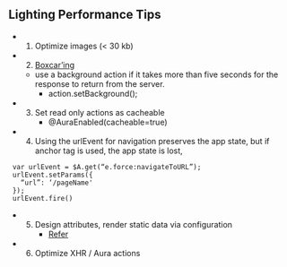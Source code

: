 ## Lighting Performance Tips

- 1. Optimize images (< 30 kb)
- 2. [Boxcar’ing](https://developer.salesforce.com/docs/atlas.en-us.lightning.meta/lightning/controllers_server_background_actions.htm)
    - use a background action if it takes more than five seconds for the response to return from the server. 
        - action.setBackground();
- 3. Set read only actions as cacheable
        - @AuraEnabled(cacheable=true)
- 4. Using the urlEvent for navigation preserves the app state, but if anchor tag is used, the app state is lost,  
```
 var urlEvent = $A.get(“e.force:navigateToURL”);
 urlEvent.setParams({
   “url”: ‘/pageName' 
 });
 urlEvent.fire()
```
- 5.  Design attributes, render static data via configuration
        - [Refer](https://developer.salesforce.com/docs/atlas.en-us.lightning.meta/lightning/components_config_for_app_builder_design_files.htm)
- 6.  Optimize XHR / Aura actions

